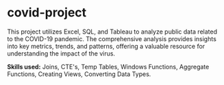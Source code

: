 # covid-project
This project utilizes Excel, SQL, and Tableau to analyze public data related to the COVID-19 pandemic. The comprehensive analysis provides insights into key metrics, trends, and patterns, offering a valuable resource for understanding the impact of the virus.

**Skills used:** Joins, CTE's, Temp Tables, Windows Functions, Aggregate Functions, Creating Views, Converting Data Types.

#
